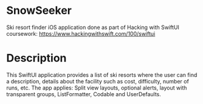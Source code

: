 # SnowSeeker
Ski resort finder iOS application done as part of Hacking with SwiftUI coursework: https://www.hackingwithswift.com/100/swiftui

# Description
This SwiftUI application provides a list of ski resorts where the user can find a description, details about the facility such as cost, difficulty, number of runs, etc.
The app applies: Split view layouts, optional alerts, layout with transparent groups, ListFormatter, Codable and UserDefaults.
